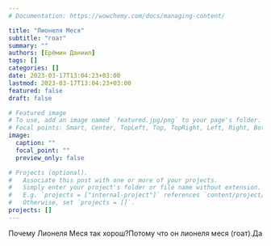 ```yaml
---
# Documentation: https://wowchemy.com/docs/managing-content/

title: "Лионеля Меся"
subtitle: "гоат"
summary: ""
authors: [Ерёмин Даниил]
tags: []
categories: []
date: 2023-03-17T13:04:23+03:00
lastmod: 2023-03-17T13:04:23+03:00
featured: false
draft: false

# Featured image
# To use, add an image named `featured.jpg/png` to your page's folder.
# Focal points: Smart, Center, TopLeft, Top, TopRight, Left, Right, BottomLeft, Bottom, BottomRight.
image:
  caption: ""
  focal_point: ""
  preview_only: false

# Projects (optional).
#   Associate this post with one or more of your projects.
#   Simply enter your project's folder or file name without extension.
#   E.g. `projects = ["internal-project"]` references `content/project/deep-learning/index.md`.
#   Otherwise, set `projects = []`.
projects: []
---
```


Почему Лионеля Меся так хорош?Потому что он лионеля меся (гоат).Да
